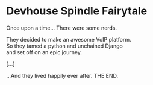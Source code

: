 # Devhouse Spindle Fairytale

Once upon a time...
There were some nerds.

They decided to make an awesome VoIP platform.  
So they tamed a python and unchained Django  
and set off on an epic journey.

[...]

...And they lived happily ever after. THE END.
